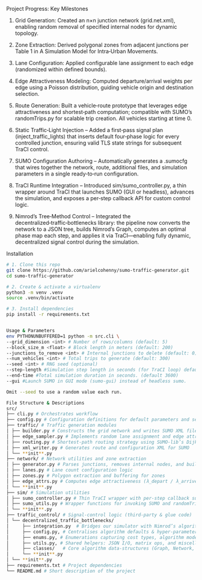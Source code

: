 Project Progress: Key Milestones

1. Grid Generation: Created an n×n junction network (grid.net.xml), enabling random removal of specified internal nodes for dynamic topology.

2. Zone Extraction: Derived polygonal zones from adjacent junctions per Table 1 in A Simulation Model for Intra‑Urban Movements.

3. Lane Configuration: Applied configurable lane assignment to each edge (randomized within defined bounds).

4. Edge Attractiveness Modeling: Computed departure/arrival weights per edge using a Poisson distribution, guiding vehicle origin and destination selection.

5. Route Generation: Built a vehicle‑route prototype that leverages edge attractiveness and shortest‑path computation; compatible with SUMO’s randomTrips.py for scalable trip creation. All vehicles starting at time 0.

6. Static Traffic‑Light Injection – Added a first‑pass signal plan (inject_traffic_lights) that inserts default four‑phase logic for every controlled junction, ensuring valid TLS state strings for subsequent TraCI control.

7. SUMO Configuration Authoring – Automatically generates a .sumocfg that wires together the network, route, additional files, and simulation parameters in a single ready‑to‑run configuration.

8. TraCI Runtime Integration – Introduced sim/sumo_controller.py, a thin wrapper around TraCI that launches SUMO (GUI or headless), advances the simulation, and exposes a per‑step callback API for custom control logic.

9. Nimrod’s Tree‑Method Control – Integrated the decentralized‑traffic‑bottlenecks library: the pipeline now converts the network to a JSON tree, builds Nimrod’s Graph, computes an optimal phase map each step, and applies it via TraCI—enabling fully dynamic, decentralized signal control during the simulation.

Installation

```bash
# 1. Clone this repo
git clone https://github.com/arielcohenny/sumo-traffic-generator.git
cd sumo-traffic-generator

# 2. Create & activate a virtualenv
python3 -m venv .venv
source .venv/bin/activate

# 3. Install dependencies
pip install -r requirements.txt


Usage & Parameters
env PYTHONUNBUFFERED=1 python -m src.cli \
--grid_dimension <int> # Number of rows/columns (default: 5)
--block_size_m <float> # Block length in meters (default: 200)
--junctions_to_remove <int> # Internal junctions to delete (default: 0)
--num_vehicles <int> # Total trips to generate (default: 300)
--seed <int> # RNG seed (optional)
--step-length #Simulation step length in seconds (for TraCI loop) default=1.0
--end-time #Total simulation duration in seconds. (default 3600)
--gui #Launch SUMO in GUI mode (sumo-gui) instead of headless sumo.

Omit --seed to use a random value each run.

File Structure & Descriptions
src/
├── cli.py # Orchestrates workflow
├── config.py # Configuration definitions for default parameters and settings
├── traffic/ # Traffic generation modules
│ ├── builder.py # Constructs the grid network and writes SUMO XML files
│ ├── edge_sampler.py # Implements random lane assignment and edge attractiveness
│ ├── routing.py # Shortest-path routing strategy using SUMO-lib’s Dijkstra
│ ├── xml_writer.py # Generates route and configuration XML for SUMO
│ └── **init**.py
├── network/ # Network utilities and zone extraction
│ ├── generator.py # Parses junctions, removes internal nodes, and builds zones
│ ├── lanes.py # Lane count configuration logic
│ ├── zones.py # Polygon extraction and buffering for zones
│ ├── edge_attrs.py # Computes edge attractiveness (λ_depart / λ_arrive)
│ └── **init**.py
├── sim/ # Simulation utilities
│ ├── sumo_controller.py # Thin TraCI wrapper with per‑step callback support
│ ├── sumo_utils.py # Wrapper functions for invoking SUMO and randomTrips.py
│ └── **init**.py
├── traffic_control/ # Signal‑control logic (third‑party & glue code)
│ └── decentralized_traffic_bottlenecks/
│     ├── integration.py  # Bridges our simulator with Nimrod’s algorithm
│     ├── config.py, # Centralises algorithm defaults & hyper‑parameters (cycle time, max queue, …)
│     ├── enums.py, # Enumerations capturing cost types, algorithm modes, TLS states, etc.
│     ├── utils.py, # Shared helpers: JSON I/O, matrix ops, and miscellaneous maths
│     ├── classes/   # Core algorithm data‑structures (Graph, Network, …)
│     └── **init**.py
│ └── **init**.py
├── requirements.txt # Project dependencies
└── README.md # Short description of the project
```
